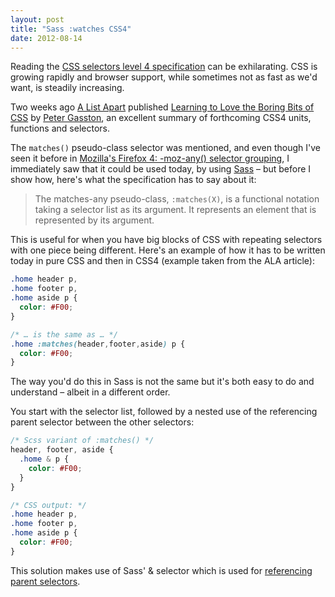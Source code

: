 ```yaml
---
layout: post
title: "Sass :watches CSS4"
date: 2012-08-14
---
```


Reading the [CSS selectors level 4 specification](http://www.w3.org/TR/selectors4/) can be exhilarating. CSS is growing rapidly and browser support, while sometimes not as fast as we'd want, is steadily increasing.

Two weeks ago [A List Apart](http://www.alistapart.com/) published [Learning to Love the Boring Bits of CSS](http://www.alistapart.com/articles/love-the-boring-bits-of-css/) by [Peter Gasston](http://www.broken-links.com/), an excellent summary of forthcoming CSS4 units, functions and selectors.

The `matches()` pseudo-class selector was mentioned, and even though I've seen it before in [Mozilla's Firefox 4: -moz-any() selector grouping](http://hacks.mozilla.org/2010/05/moz-any-selector-grouping/), I immediately saw that it could be used today, by using [Sass](http://sass-lang.com/) – but before I show how, here's what the specification has to say about it:

> The matches-any pseudo-class, `:matches(X)`, is a functional notation taking a selector list as its argument. It represents an element that is represented by its argument.

This is useful for when you have big blocks of CSS with repeating selectors with one piece being different. Here's an example of how it has to be written today in pure CSS and then in CSS4 (example taken from the ALA article):

``` css
.home header p,
.home footer p,
.home aside p {
  color: #F00;
}

/* … is the same as … */
.home :matches(header,footer,aside) p {
  color: #F00;
}
```

The way you'd do this in Sass is not the same but it's both easy to do and understand – albeit in a different order.

You start with the selector list, followed by a nested use of the referencing parent selector between the other selectors:

``` css
/* Scss variant of :matches() */
header, footer, aside {
  .home & p {
    color: #F00;
  }
}
```

``` css
/* CSS output: */
.home header p,
.home footer p,
.home aside p {
  color: #F00;
}
```

This solution makes use of Sass' & selector which is used for [referencing parent selectors](http://sass-lang.com/docs/yardoc/file.SASS_REFERENCE.html#referencing_parent_selectors_).
